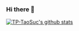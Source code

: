 ### Hi there 👋

[![TP-TaoSuc's github stats](https://github-readme-stats.vercel.app/api?username=TP-TaoSuc)](https://github.com/anuraghazra/github-readme-stats)

<!--
**TP-TaoSuc/TP-TaoSuc** is a ✨ _special_ ✨ repository because its `README.md` (this file) appears on your GitHub profile.

Here are some ideas to get you started:

- 🔭 I’m currently working on ...
- 🌱 I’m currently learning ...
- 👯 I’m looking to collaborate on ...
- 🤔 I’m looking for help with ...
- 💬 Ask me about ...
- 📫 How to reach me: ...
- 😄 Pronouns: ...
- ⚡ Fun fact: ...
-->
